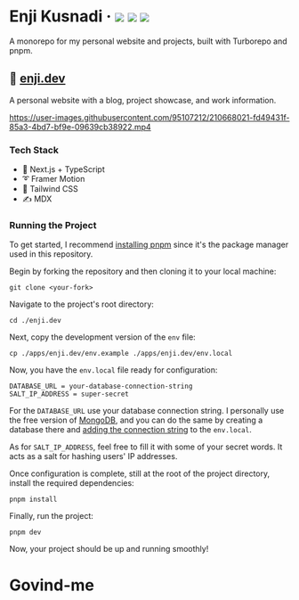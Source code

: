 <div>
  <h1>
    Enji Kusnadi
    &middot;
    <img src="https://img.shields.io/website?style=flat-square&url=https%3A%2F%2Fwww.enji.dev"/>
    <img src="https://img.shields.io/github/deployments/enjidev/enji.dev/production?label=production&style=flat-square"/>
    <img src="https://img.shields.io/github/commit-activity/m/enjidev/enji.dev?style=flat-square"/>
  </h1>
</div>

A monorepo for my personal website and projects, built with Turborepo and pnpm.

## 📘 [enji.dev](https://www.enji.dev)

A personal website with a blog, project showcase, and work information.

https://user-images.githubusercontent.com/95107212/210668021-fd49431f-85a3-4bd7-bf9e-09639cb38922.mp4

### Tech Stack

- 🚀 Next.js + TypeScript
- ➰ Framer Motion
- 🍃 Tailwind CSS
- ✍ MDX

### Running the Project

To get started, I recommend [installing pnpm](https://pnpm.io/installation) since it's the package manager used in this repository.

Begin by forking the repository and then cloning it to your local machine:

```
git clone <your-fork>
```

Navigate to the project's root directory:

```
cd ./enji.dev
```

Next, copy the development version of the `env` file:

```
cp ./apps/enji.dev/env.example ./apps/enji.dev/env.local
```

Now, you have the `env.local` file ready for configuration:

```
DATABASE_URL = your-database-connection-string
SALT_IP_ADDRESS = super-secret
```

For the `DATABASE_URL` use your database connection string. I personally use the free version of [MongoDB](https://www.mongodb.com/), and you can do the same by creating a database there and [adding the connection string](https://www.mongodb.com/basics/mongodb-connection-string) to the `env.local`.

As for `SALT_IP_ADDRESS`, feel free to fill it with some of your secret words. It acts as a salt for hashing users' IP addresses.

Once configuration is complete, still at the root of the project directory, install the required dependencies:

```
pnpm install
```

Finally, run the project:

```
pnpm dev
```

Now, your project should be up and running smoothly!
# Govind-me
